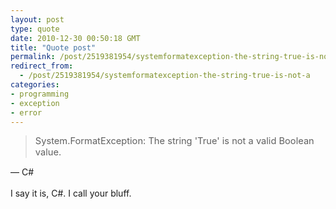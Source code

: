 ```yaml
---
layout: post
type: quote
date: 2010-12-30 00:50:18 GMT
title: "Quote post"
permalink: /post/2519381954/systemformatexception-the-string-true-is-not-a
redirect_from: 
  - /post/2519381954/systemformatexception-the-string-true-is-not-a
categories:
- programming
- exception
- error
---
```

<blockquote><div style="font-size:11pt">System.FormatException: The string 'True' is not a valid Boolean value.<div></blockquote>

 — C#<br><br>I say it is, C#. I call your bluff.